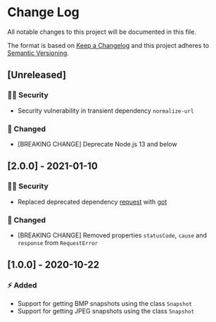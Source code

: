 # Change Log

All notable changes to this project will be documented in this file.

The format is based on [Keep a Changelog](http://keepachangelog.com/) and this project adheres to [Semantic Versioning](http://semver.org/).

## [Unreleased]

### :policeman: Security

- Security vulnerability in transient dependency `normalize-url`

### :dizzy: Changed

- [BREAKING CHANGE] Deprecate Node.js 13 and below

## [2.0.0] - 2021-01-10

### :policeman: Security

- Replaced deprecated dependency [request](https://github.com/request/request) with [got](https://github.com/sindresorhus/got)

### :dizzy: Changed

- [BREAKING CHANGE] Removed properties `statusCode`, `cause` and `response` from `RequestError`

## [1.0.0] - 2020-10-22

### :zap: Added

- Support for getting BMP snapshots using the class `Snapshot`
- Support for getting JPEG snapshots using the class `Snapshot`
